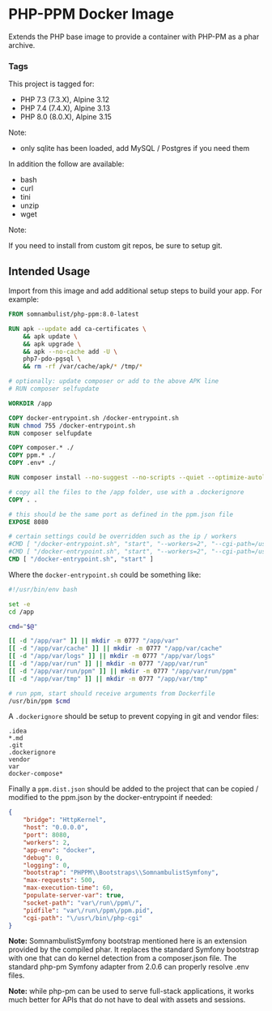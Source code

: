 # PHP-PPM Docker Image

Extends the PHP base image to provide a container with PHP-PM as a phar archive.

### Tags

This project is tagged for:

 * PHP 7.3 (7.3.X), Alpine 3.12
 * PHP 7.4 (7.4.X), Alpine 3.13
 * PHP 8.0 (8.0.X), Alpine 3.15

Note:

 * only sqlite has been loaded, add MySQL / Postgres if you need them
 
In addition the follow are available:

 * bash
 * curl
 * tini
 * unzip
 * wget

Note:

If you need to install from custom git repos, be sure to setup git.
 
## Intended Usage

Import from this image and add additional setup steps to build your app. For example:

```dockerfile
FROM somnambulist/php-ppm:8.0-latest

RUN apk --update add ca-certificates \
    && apk update \
    && apk upgrade \
    && apk --no-cache add -U \
    php7-pdo-pgsql \
    && rm -rf /var/cache/apk/* /tmp/*

# optionally: update composer or add to the above APK line
# RUN composer selfupdate

WORKDIR /app

COPY docker-entrypoint.sh /docker-entrypoint.sh
RUN chmod 755 /docker-entrypoint.sh
RUN composer selfupdate

COPY composer.* ./
COPY ppm.* ./
COPY .env* ./

RUN composer install --no-suggest --no-scripts --quiet --optimize-autoloader

# copy all the files to the /app folder, use with a .dockerignore
COPY . .

# this should be the same port as defined in the ppm.json file
EXPOSE 8080

# certain settings could be overridden such as the ip / workers
#CMD [ "/docker-entrypoint.sh", "start", "--workers=2", "--cgi-path=/usr/bin/php-cgi7", "--host=0.0.0.0" ]
#CMD [ "/docker-entrypoint.sh", "start", "--workers=2", "--cgi-path=/usr/bin/php-cgi8", "--host=0.0.0.0" ]
CMD [ "/docker-entrypoint.sh", "start" ]
```

Where the `docker-entrypoint.sh` could be something like:

```bash
#!/usr/bin/env bash

set -e
cd /app

cmd="$@"

[[ -d "/app/var" ]] || mkdir -m 0777 "/app/var"
[[ -d "/app/var/cache" ]] || mkdir -m 0777 "/app/var/cache"
[[ -d "/app/var/logs" ]] || mkdir -m 0777 "/app/var/logs"
[[ -d "/app/var/run" ]] || mkdir -m 0777 "/app/var/run"
[[ -d "/app/var/run/ppm" ]] || mkdir -m 0777 "/app/var/run/ppm"
[[ -d "/app/var/tmp" ]] || mkdir -m 0777 "/app/var/tmp"

# run ppm, start should receive arguments from Dockerfile
/usr/bin/ppm $cmd
```

A `.dockerignore` should be setup to prevent copying in git and vendor files:

```
.idea
*.md
.git
.dockerignore
vendor
var
docker-compose*
```

Finally a `ppm.dist.json` should be added to the project that can be copied / modified
to the ppm.json by the docker-entrypoint if needed:

```json
{
    "bridge": "HttpKernel",
    "host": "0.0.0.0",
    "port": 8080,
    "workers": 2,
    "app-env": "docker",
    "debug": 0,
    "logging": 0,
    "bootstrap": "PHPPM\\Bootstraps\\SomnambulistSymfony",
    "max-requests": 500,
    "max-execution-time": 60,
    "populate-server-var": true,
    "socket-path": "var\/run\/ppm\/",
    "pidfile": "var\/run\/ppm\/ppm.pid",
    "cgi-path": "\/usr\/bin\/php-cgi"
}
```

__Note:__ SomnambulistSymfony bootstrap mentioned here is an extension provided by the compiled phar.
It replaces the standard Symfony bootstrap with one that can do kernel detection from a composer.json
file. The standard php-pm Symfony adapter from 2.0.6 can properly resolve .env files.  

__Note:__ while php-pm can be used to serve full-stack applications, it works much better for
APIs that do not have to deal with assets and sessions.
